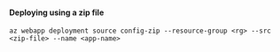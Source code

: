 #### Deploying using a zip file

```
az webapp deployment source config-zip --resource-group <rg> --src <zip-file> --name <app-name>
```
